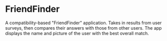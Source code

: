 # FriendFinder
A compatibility-based "FriendFinder" application. Takes in results from user surveys, then compares their answers with those from other users. The app displays the name and picture of the user with the best overall match. 
